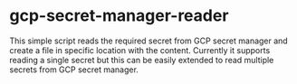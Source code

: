 # gcp-secret-manager-reader
This simple script reads the required secret from GCP secret manager and create a file in specific location with the content. Currently it supports reading a single secret but this can be easily extended to read multiple secrets from GCP secret manager. 
